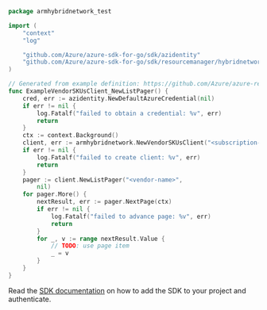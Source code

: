 ```go
package armhybridnetwork_test

import (
	"context"
	"log"

	"github.com/Azure/azure-sdk-for-go/sdk/azidentity"
	"github.com/Azure/azure-sdk-for-go/sdk/resourcemanager/hybridnetwork/armhybridnetwork"
)

// Generated from example definition: https://github.com/Azure/azure-rest-api-specs/tree/main/specification/hybridnetwork/resource-manager/Microsoft.HybridNetwork/preview/2022-01-01-preview/examples/VendorSkuListByVendor.json
func ExampleVendorSKUsClient_NewListPager() {
	cred, err := azidentity.NewDefaultAzureCredential(nil)
	if err != nil {
		log.Fatalf("failed to obtain a credential: %v", err)
		return
	}
	ctx := context.Background()
	client, err := armhybridnetwork.NewVendorSKUsClient("<subscription-id>", cred, nil)
	if err != nil {
		log.Fatalf("failed to create client: %v", err)
		return
	}
	pager := client.NewListPager("<vendor-name>",
		nil)
	for pager.More() {
		nextResult, err := pager.NextPage(ctx)
		if err != nil {
			log.Fatalf("failed to advance page: %v", err)
			return
		}
		for _, v := range nextResult.Value {
			// TODO: use page item
			_ = v
		}
	}
}
```

Read the [SDK documentation](https://github.com/Azure/azure-sdk-for-go/blob/sdk%2Fresourcemanager%2Fhybridnetwork%2Farmhybridnetwork%2Fv0.4.0/sdk/resourcemanager/hybridnetwork/armhybridnetwork/README.md) on how to add the SDK to your project and authenticate.
